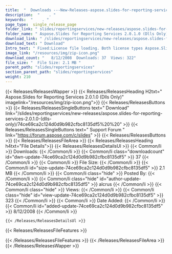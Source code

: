 ```yaml
---
title:  "  Downloads ---New-Releases-aspose.slides-for-reporting-services-2.0.1.0-(dlls-only) . " 
description:  "    . " 
keywords:  "    . " 
page_type:  single_release_page
folder_link: " slides/reportingservices/new-releases/aspose.slides-for-reporting-services-2.0.1.0-(dlls-only)/"
folder_name: " Aspose.Slides for Reporting Services 2.0.1.0 (Dlls Only)"
download_link: " /slides/reportingservices/new-releases/aspose.slides-for-reporting-services-2.0.1.0-(dlls-only)/74ce69ca2c124d0d9b982cfbc8135df5"
download_text: " Download"
Intro_text: " Fixed:License file loading. Both license types Aspose.Slides for RS and Aspose.T..."
image_link: "/resources/img/zip-icon.png"
download_count: "   8/12/2008  Downloads: 37  Views: 322"
file_size: "  File Size: 2.1 MB "
parent_path: "slides/reportingservices"
section_parent_path: "slides/reportingservices"
weight: 210 
---
```


{{< Releases/ReleasesWapper >}}
  {{< Releases/ReleasesHeading H2txt=" Aspose.Slides for Reporting Services 2.0.1.0 (Dlls Only)" imagelink="/resources/img/zip-icon.png">}}
  {{< Releases/ReleasesButtons >}}
    {{< Releases/ReleasesSingleButtons text=" Download" link="/slides/reportingservices/new-releases/aspose.slides-for-reporting-services-2.0.1.0-(dlls-only)/74ce69ca2c124d0d9b982cfbc8135df5%20%20" >}}
    {{< Releases/ReleasesSingleButtons text=" Support Forum " link="https://forum.aspose.com/c/slides" >}}
  {{< Releases/ReleasesButtons >}}
  {{< Releases/ReleasesFileArea >}}
    {{< Releases/ReleasesHeading h4txt="File Details">}}
    {{< Releases/ReleasesDetailsUl >}}
            {{< Common/li  >}} Downloads: {{< /Common/li >}} 
      {{< Common/li class="downloadcount" id="dwn-update-74ce69ca2c124d0d9b982cfbc8135df5" >}} 37 {{< /Common/li >}} 
      {{< Common/li  >}} File Size: {{< /Common/li >}} 
      {{< Common/li id="size-update-74ce69ca2c124d0d9b982cfbc8135df5" >}} 2.1 MB {{< /Common/li >}} 
      {{< Common/li  class="hide" >}} Posted By: {{< /Common/li >}} 
      {{< Common/li class="hide" id="author-update-74ce69ca2c124d0d9b982cfbc8135df5" >}} alcrus {{< /Common/li >}} 
      {{< Common/li class="hide"  >}} Views: {{< /Common/li >}} 
      {{< Common/li class="hide" id="view-update-74ce69ca2c124d0d9b982cfbc8135df5" >}} 323 {{< /Common/li >}} 
      {{< Common/li  >}} Date Added: {{< /Common/li >}} 
      {{< Common/li id="added-update-74ce69ca2c124d0d9b982cfbc8135df5" >}} 8/12/2008 {{< /Common/li >}} 

    {{< /Releases/ReleasesDetailsUl >}}

  {{< Releases/ReleasesFileFeatures >}}
      
  {{< /Releases/ReleasesFileFeatures >}}
 {{< /Releases/ReleasesFileArea >}}
{{< /Releases/ReleasesWapper >}}


